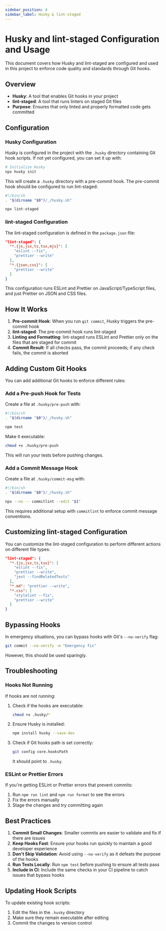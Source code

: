 ```yaml
---
sidebar_position: 4
sidebar_label: Husky & lint-staged
---
```


# Husky and lint-staged Configuration and Usage

This document covers how Husky and lint-staged are configured and used in this project to enforce code quality and standards through Git hooks.

## Overview

- **Husky**: A tool that enables Git hooks in your project
- **lint-staged**: A tool that runs linters on staged Git files
- **Purpose**: Ensures that only linted and properly formatted code gets committed

## Configuration

### Husky Configuration

Husky is configured in the project with the `.husky` directory containing Git hook scripts. If not yet configured, you can set it up with:

```bash
# Initialize Husky
npx husky init
```

This will create a `.husky` directory with a pre-commit hook. The pre-commit hook should be configured to run lint-staged:

```sh
#!/bin/sh
. "$(dirname "$0")/_/husky.sh"

npx lint-staged
```

### lint-staged Configuration

The lint-staged configuration is defined in the `package.json` file:

```json
"lint-staged": {
  "*.{js,jsx,ts,tsx,mjs}": [
    "eslint --fix",
    "prettier --write"
  ],
  "*.{json,css}": [
    "prettier --write"
  ]
}
```

This configuration runs ESLint and Prettier on JavaScript/TypeScript files, and just Prettier on JSON and CSS files.

## How It Works

1. **Pre-commit Hook**: When you run `git commit`, Husky triggers the pre-commit hook
2. **lint-staged**: The pre-commit hook runs lint-staged
3. **Linting and Formatting**: lint-staged runs ESLint and Prettier only on the files that are staged for commit
4. **Commit Result**: If all checks pass, the commit proceeds; if any check fails, the commit is aborted

## Adding Custom Git Hooks

You can add additional Git hooks to enforce different rules:

### Add a Pre-push Hook for Tests

Create a file at `.husky/pre-push` with:

```sh
#!/bin/sh
. "$(dirname "$0")/_/husky.sh"

npm test
```

Make it executable:

```bash
chmod +x .husky/pre-push
```

This will run your tests before pushing changes.

### Add a Commit Message Hook

Create a file at `.husky/commit-msg` with:

```sh
#!/bin/sh
. "$(dirname "$0")/_/husky.sh"

npx --no -- commitlint --edit "$1"
```

This requires additional setup with `commitlint` to enforce commit message conventions.

## Customizing lint-staged Configuration

You can customize the lint-staged configuration to perform different actions on different file types:

```json
"lint-staged": {
  "*.{js,jsx,ts,tsx}": [
    "eslint --fix",
    "prettier --write",
    "jest --findRelatedTests"
  ],
  "*.md": "prettier --write",
  "*.css": [
    "stylelint --fix",
    "prettier --write"
  ]
}
```

## Bypassing Hooks

In emergency situations, you can bypass hooks with Git's `--no-verify` flag:

```bash
git commit --no-verify -m "Emergency fix"
```

However, this should be used sparingly.

## Troubleshooting

### Hooks Not Running

If hooks are not running:

1. Check if the hooks are executable:
   ```bash
   chmod +x .husky/*
   ```

2. Ensure Husky is installed:
   ```bash
   npm install husky --save-dev
   ```

3. Check if Git hooks path is set correctly:
   ```bash
   git config core.hooksPath
   ```
   It should point to `.husky`.

### ESLint or Prettier Errors

If you're getting ESLint or Prettier errors that prevent commits:

1. Run `npm run lint` and `npm run format` to see the errors
2. Fix the errors manually
3. Stage the changes and try committing again

## Best Practices

1. **Commit Small Changes**: Smaller commits are easier to validate and fix if there are issues
2. **Keep Hooks Fast**: Ensure your hooks run quickly to maintain a good developer experience
3. **Don't Skip Validation**: Avoid using `--no-verify` as it defeats the purpose of the hooks
4. **Run Tests Locally**: Run `npm test` before pushing to ensure all tests pass
5. **Include in CI**: Include the same checks in your CI pipeline to catch issues that bypass hooks

## Updating Hook Scripts

To update existing hook scripts:

1. Edit the files in the `.husky` directory
2. Make sure they remain executable after editing
3. Commit the changes to version control
